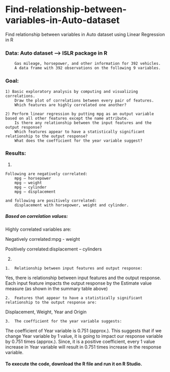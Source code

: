 # Find-relationship-between-variables-in-Auto-dataset
Find relationship between variables in Auto dataset using Linear Regression in R


### Data: Auto dataset --> ISLR package in R
		Gas mileage, horsepower, and other information for 392 vehicles.
		A data frame with 392 observations on the following 9 variables.
		
### Goal:

	1) Basic exploratory analysis by computing and visualizing correlations. 
		Draw the plot of correlations between every pair of features. 
		Which features are highly correlated one another?

	2) Perform linear regression by putting mpg as an output variable based on all other features except the name attribute. 
		Is there any relationship between the input features and the output response? 
		Which features appear to have a statistically significant relationship to the output response? 
		What does the coefficient for the year variable suggest?
		
### Results:

1) 

	Following are negatively correlated:
		mpg – horsepower
		mpg – weight
		mpg – cylinder
		mpg – displacement
    
	and following are positively correlated:
		displacement with horsepower, weight and cylinder.

##### Based on correlation values:
Highly correlated variables are:

Negatively correlated:mpg - weight

Positively correlated:displacement – cylinders

2) 	

	1.	Relationship between input features and output response:

Yes, there is relationship between input features and the output response. Each input feature impacts the output response by the Estimate value measure (as shown in the summary table above)


	2.	Features that appear to have a statistically significant relationship to the output response are:

Displacement, Weight, Year and Origin

	3.	The coefficient for the year variable suggests:

The coefficient of Year variable is 0.751 (approx.). This suggests that if we change Year variable by 1 value, 
it is going to impact our response variable by 0.751 times (approx.). Since, it is a positive coefficient, 
every 1 value increase in Year variable will result in 0.751 times increase in the response variable.


#### To execute the code, download the R file and run it on R Studio.
